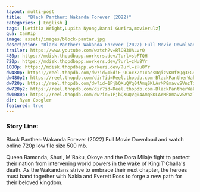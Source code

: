 ```yaml
---
layout: multi-post
title:  "Black Panther: Wakanda Forever (2022)"
categories: [ English ]
tags: [Letitia Wright,Lupita Nyong,Danai Gurira,movierulz]
qua: CamRip
image: assets/images/block-pantar.jpg
description: "Black Panther: Wakanda Forever (2022) Full Movie Download and watch online 720p low file size 500 mb."
trailer: https://www.youtube.com/watch?v=RlOB3UALvrQ
480p: https://mdisk.thopdbapp.workers.dev/?url=sbFTQH
720p: https://mdisk.thopdbapp.workers.dev/?url=zHu8Yr
1080p: https://mdisk.thopdbapp.workers.dev/?url=zHu8Yr
dw480p: https://reel.thopdb.com/dw?id=1kdiE_9CocX2c1xaesDqizVK0fXQq3FGH
dw480p2: https://reel.thopdb.com/dir?id=Reel.thopdb.com-BlackPantherWakandaForever%20(2022)%20English%20CAM-Rip%20-%20x264%20-%20MP3%20-%20400MB.mkv
dw720p: https://reel.thopdb.com/dw?id=1PjbQXuQVg04AmqSKLArMP8mavvSVnzTi
dw720p2: https://reel.thopdb.com/dir?id=Reel.thopdb.com-BlackPantherWakandaForever%20(2022)%20English%20CAM-Rip%20-%20720p%20-%20x264%20-%20AAC%20-%201GB.mkv
dw1080p: https://reel.thopdb.com/dw?id=1PjbQXuQVg04AmqSKLArMP8mavvSVnzTi
dir: Ryan Coogler
featured: true
---
```


### Story Line:
Black Panther: Wakanda Forever (2022) Full Movie Download and watch online 720p low file size 500 mb.

Queen Ramonda, Shuri, M'Baku, Okoye and the Dora Milaje fight to protect their nation from intervening world powers in the wake of King T'Challa's death. As the Wakandans strive to embrace their next chapter, the heroes must band together with Nakia and Everett Ross to forge a new path for their beloved kingdom.





